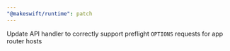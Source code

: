 ```yaml
---
"@makeswift/runtime": patch
---
```


Update API handler to correctly support preflight `OPTIONS` requests for app router hosts
